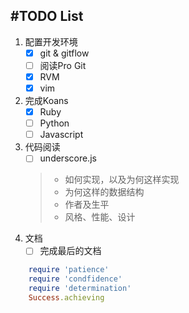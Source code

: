#TODO List
----------

1. 配置开发环境
	- [x] git & gitflow  
	- [ ] 阅读Pro Git
	- [x] RVM
	- [x] vim
2. 完成Koans
	- [x] Ruby
	- [ ] Python
	- [ ] Javascript
3. 代码阅读
	- [ ] underscore.js
	
	> * 如何实现，以及为何这样实现  
	> * 为何这样的数据结构  
	> * 作者及生平  
	> * 风格、性能、设计
4. 文档
	- [ ] 完成最后的文档

```ruby
	require 'patience'
	require 'condfidence'
	require 'determination'
	Success.achieving
```

